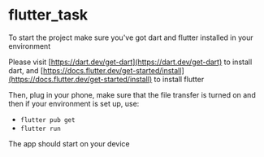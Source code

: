 # flutter_task

To start the project make sure you've got dart and flutter installed in your environment

Please visit [https://dart.dev/get-dart](https://dart.dev/get-dart) to install dart, and
[https://docs.flutter.dev/get-started/install](https://docs.flutter.dev/get-started/install) to install flutter

Then, plug in your phone, make sure that the file transfer is turned on and then if your environment is set up, use:
- `flutter pub get`
- `flutter run` 

The app should start on your device

